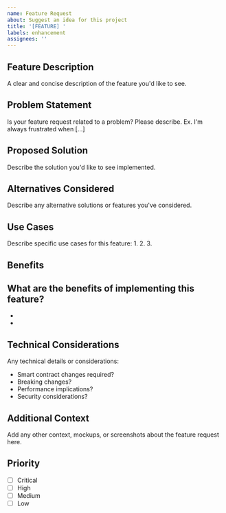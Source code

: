 ```yaml
---
name: Feature Request
about: Suggest an idea for this project
title: '[FEATURE] '
labels: enhancement
assignees: ''
---
```


## Feature Description

A clear and concise description of the feature you'd like to see.

## Problem Statement

Is your feature request related to a problem? Please describe.
Ex. I'm always frustrated when [...]

## Proposed Solution

Describe the solution you'd like to see implemented.

## Alternatives Considered

Describe any alternative solutions or features you've considered.

## Use Cases

Describe specific use cases for this feature:
1. 
2. 
3. 

## Benefits

What are the benefits of implementing this feature?
- 
- 
- 

## Technical Considerations

Any technical details or considerations:
- Smart contract changes required?
- Breaking changes?
- Performance implications?
- Security considerations?

## Additional Context

Add any other context, mockups, or screenshots about the feature request here.

## Priority

- [ ] Critical
- [ ] High
- [ ] Medium
- [ ] Low
